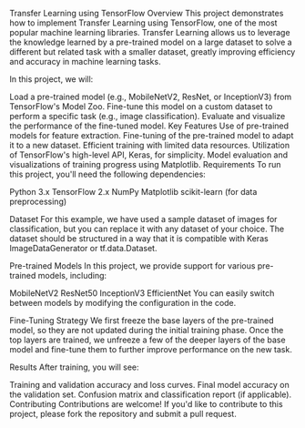 Transfer Learning using TensorFlow
Overview
This project demonstrates how to implement Transfer Learning using TensorFlow, one of the most popular machine learning libraries. Transfer Learning allows us to leverage the knowledge learned by a pre-trained model on a large dataset to solve a different but related task with a smaller dataset, greatly improving efficiency and accuracy in machine learning tasks.

In this project, we will:

Load a pre-trained model (e.g., MobileNetV2, ResNet, or InceptionV3) from TensorFlow's Model Zoo.
Fine-tune this model on a custom dataset to perform a specific task (e.g., image classification).
Evaluate and visualize the performance of the fine-tuned model.
Key Features
Use of pre-trained models for feature extraction.
Fine-tuning of the pre-trained model to adapt it to a new dataset.
Efficient training with limited data resources.
Utilization of TensorFlow's high-level API, Keras, for simplicity.
Model evaluation and visualizations of training progress using Matplotlib.
Requirements
To run this project, you'll need the following dependencies:

Python 3.x
TensorFlow 2.x
NumPy
Matplotlib
scikit-learn (for data preprocessing)

Dataset
For this example, we have used a sample dataset of images for classification, but you can replace it with any dataset of your choice. The dataset should be structured in a way that it is compatible with Keras ImageDataGenerator or tf.data.Dataset.

Pre-trained Models
In this project, we provide support for various pre-trained models, including:

MobileNetV2
ResNet50
InceptionV3
EfficientNet
You can easily switch between models by modifying the configuration in the code.

Fine-Tuning Strategy
We first freeze the base layers of the pre-trained model, so they are not updated during the initial training phase. Once the top layers are trained, we unfreeze a few of the deeper layers of the base model and fine-tune them to further improve performance on the new task.

Results
After training, you will see:

Training and validation accuracy and loss curves.
Final model accuracy on the validation set.
Confusion matrix and classification report (if applicable).
Contributing
Contributions are welcome! If you'd like to contribute to this project, please fork the repository and submit a pull request.
